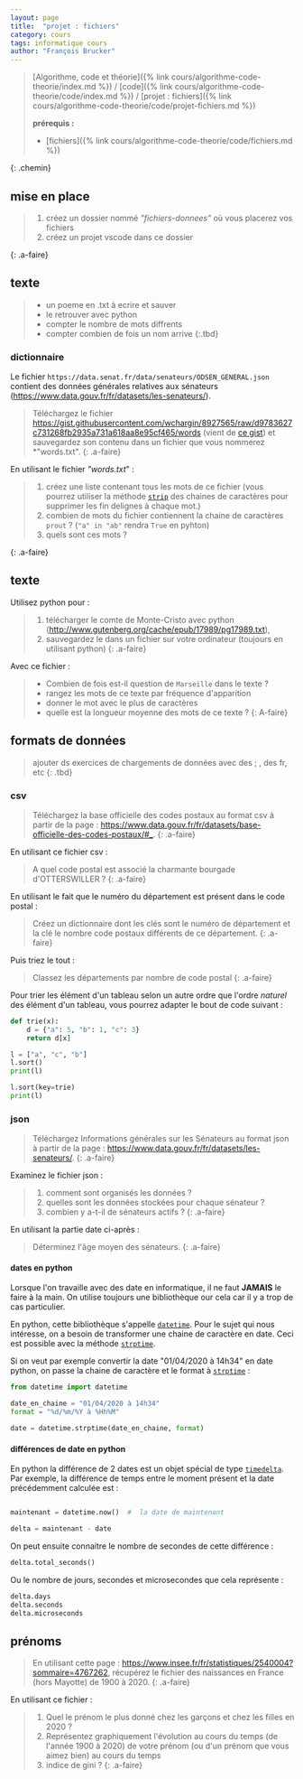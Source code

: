 ```yaml
---
layout: page
title:  "projet : fichiers"
category: cours
tags: informatique cours 
author: "François Brucker"
---
```


> [Algorithme, code et théorie]({% link cours/algorithme-code-theorie/index.md %}) / [code]({% link cours/algorithme-code-theorie/code/index.md %}) / [projet : fichiers]({% link cours/algorithme-code-theorie/code/projet-fichiers.md %})
>
> **prérequis :**
>
> * [fichiers]({% link cours/algorithme-code-theorie/code/fichiers.md %})
>
{: .chemin}

## mise en place

> 1. créez un dossier nommé *"fichiers-donnees"* où vous placerez vos fichiers
> 2. créez un projet vscode dans ce dossier
>
{: .a-faire}

## texte

> * un poeme en .txt à ecrire et sauver
> * le retrouver avec python
> * compter le nombre de mots diffrents
> * compter combien de fois un nom arrive
{:.tbd}

### dictionnaire

Le fichier `https://data.senat.fr/data/senateurs/ODSEN_GENERAL.json` contient des données générales relatives aux sénateurs (https://www.data.gouv.fr/fr/datasets/les-senateurs/).

> Téléchargez le fichier <https://gist.githubusercontent.com/wchargin/8927565/raw/d9783627c731268fb2935a731a618aa8e95cf465/words> (vient de [ce gist](https://gist.github.com/wchargin/8927565/)) et sauvegardez son contenu dans un fichier que vous nommerez *"words.txt".
{: .a-faire}

En utilisant le fichier *"words.txt*" :

>
> 1. créez une liste contenant tous les mots de ce fichier (vous pourrez utiliser la méthode [`strip`](https://docs.python.org/3/library/stdtypes.html#str.strip) des chaines de caractères pour supprimer les fin delignes à chaque mot.)
> 2. combien de mots du fichier contiennent la chaine de caractères `prout` ? (`"a" in "ab"` rendra `True` en pyhton)
> 3. quels sont ces mots ?
>
{: .a-faire}


## texte

Utilisez python pour :

> 1. télécharger le comte de Monte-Cristo avec python (<http://www.gutenberg.org/cache/epub/17989/pg17989.txt>),
> 2. sauvegardez le dans un fichier sur votre ordinateur (toujours en utilisant python)
{: .a-faire}

Avec ce fichier :

> * Combien de fois est-il question de `Marseille` dans le texte ?
> * rangez les mots de ce texte par fréquence d'apparition
> * donner le mot avec le plus de caractères
> * quelle est la longueur moyenne des mots de ce texte ?
{: A-faire}

## formats de données

> ajouter ds exercices de chargements de données avec des ; , des fr, etc
{: .tbd}

### csv

> Téléchargez la base officielle des codes postaux  au format csv à partir de la page : <https://www.data.gouv.fr/fr/datasets/base-officielle-des-codes-postaux/#_>.
{: .a-faire}

En utilisant ce fichier csv :

> A quel code postal est associé la charmante bourgade d'OTTERSWILLER ?
{: .a-faire}

En utilisant le fait que le numéro du département est présent dans le code postal :

> Créez un dictionnaire dont les clés sont le numéro de département et la clé le nombre code postaux différents de ce département.
{: .a-faire}

Puis triez le tout :

>Classez les départements par nombre de code postal
{: .a-faire}

Pour trier les élément d'un tableau selon un autre ordre que l'ordre *naturel* des élément d'un tableau, vous pourrez adapter le bout de code suivant :

```python
def trie(x):
    d = {"a": 5, "b": 1, "c": 3}
    return d[x]

l = ["a", "c", "b"]
l.sort()
print(l)

l.sort(key=trie)
print(l)
```

### json

> Téléchargez Informations générales sur les Sénateurs au format json à partir de la page : <https://www.data.gouv.fr/fr/datasets/les-senateurs/>.
{: .a-faire}

Examinez le fichier json :

> 1. comment sont organisés les données ?
> 2. quelles sont les données stockées pour chaque sénateur ?
> 3. combien y a-t-il de sénateurs actifs ?
{: .a-faire}

En utilisant la partie date ci-après :

> Déterminez l'âge moyen des sénateurs.
{: .a-faire}

#### dates en python

Lorsque l'on travaille avec des date en informatique, il ne faut **JAMAIS** le faire à la main. On utilise toujours une bibliothèque our cela car il y a trop de cas particulier.

En python, cette bibliothèque s'appelle [`datetime`](https://docs.python.org/fr/3.9/library/datetime.html). Pour le sujet qui nous intéresse, on a besoin de transformer une chaine de caractère en date. Ceci est possible avec la méthode [`strptime`](https://docs.python.org/fr/3.9/library/datetime.html#strftime-strptime-behavior).

Si on veut par exemple convertir la date "01/04/2020 à 14h34" en date python, on passe la chaine de caractère et le format à [`strptime`](https://docs.python.org/fr/3.7/library/datetime.html#strftime-strptime-behavior) :

```python
from datetime import datetime

date_en_chaine = "01/04/2020 à 14h34"
format = "%d/%m/%Y à %Hh%M"

date = datetime.strptime(date_en_chaine, format)
```

#### différences de date en python

En python la différence de 2 dates est un objet spécial de type [`timedelta`](https://docs.python.org/fr/3.7/library/datetime.html#timedelta-objects). Par exemple, la différence de temps entre le moment présent et la date précédemment calculée est :

```python

maintenant = datetime.now()  #  la date de maintenant

delta = maintenant - date
```

On peut ensuite connaitre le nombre de secondes de cette différence :

```python
delta.total_seconds()
```

Ou le nombre de jours, secondes et microsecondes que cela représente :

```python
delta.days
delta.seconds
delta.microseconds
```

## prénoms

> En utilisant cette page : <https://www.insee.fr/fr/statistiques/2540004?sommaire=4767262>, récupérez le fichier des naissances en France (hors Mayotte) de 1900 à 2020.
{: .a-faire}

En utilisant ce fichier :

>
> 1. Quel le prénom le plus donné chez les garçons et chez les filles en 2020 ?
> 2. Représentez graphiquement l'évolution au cours du temps (de l'année 1900 à 2020) de votre prénom (ou d'un prénom que vous aimez bien) au cours du temps
> 3. indice de gini ?
{: .a-faire}

